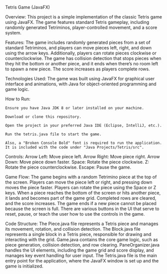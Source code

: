 Tetris Game (JavaFX)

Overview: This project is a simple implementation of the classic Tetris game using JavaFX. The game features standard Tetris gameplay, including randomly generated Tetriminos, player-controlled movement, and a score system.

Features: The game includes randomly generated pieces from a set of standard Tetriminos, and players can move pieces left, right, and down using the arrow keys. Additionally, players can rotate pieces clockwise or counterclockwise. The game has collision detection that stops pieces when they hit the bottom or another piece, and it ends when there’s no room left to spawn a new piece. The score increases as players complete rows.

Technologies Used: The game was built using JavaFX for graphical user interface and animations, with Java for object-oriented programming and game logic.

How to Run:

    Ensure you have Java JDK 8 or later installed on your machine.

    Download or clone this repository.

    Open the project in your preferred Java IDE (Eclipse, IntelliJ, etc.).

    Run the tetris.java file to start the game.

    Also, a "Broken Console Bold" font is required to run the application. It is included with the code under "Java Projects/Tetris/src".

Controls: Arrow Left: Move piece left. Arrow Right: Move piece right. Arrow Down: Move piece down faster. Space: Rotate the piece clockwise. Z: Rotate the piece counterclockwise. Escape: Pause the game.

Game Flow: The game begins with a random Tetrimino piece at the top of the screen. Players can move the piece left or right, and pressing down moves the piece faster. Players can rotate the piece using the Space or Z keys. When a piece reaches the bottom of the screen or hits another piece, it lands and becomes part of the game grid. Completed rows are cleared, and the score increases. The game ends if a new piece cannot be placed because the screen is full. There are various buttons in the UI that serve to reset, pause, or teach the user how to use the controls in the game.

Code Structure: The Piece.java file represents a Tetris piece and manages its movement, rotation, and collision detection. The Block.java file represents a single block in a Tetris piece, responsible for drawing and interacting with the grid. Game.java contains the core game logic, such as piece generation, collision detection, and row clearing. PaneOrganizer.java handles the UI elements, including the game grid and score display, and manages key event handling for user input. The Tetris.java file is the main entry point for the application, where the JavaFX window is set up and the game is initialized.
